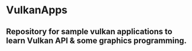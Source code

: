 # VulkanApps

## Repository for sample vulkan applications to learn Vulkan API & some graphics programming.

